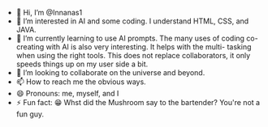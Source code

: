 - 👋 Hi, I’m @Innanas1
- 👀 I’m interested in AI and some coding. I understand HTML, CSS, and JAVA.  
- 🌱 I’m currently learning to use AI prompts. The many uses of coding co-creating with AI is also very interesting. It helps with the multi- tasking when using the right tools. This does not replace collaborators, it only speeds things up on my user side a bit. 
- 💞️ I’m looking to collaborate on the universe and beyond.
- 📫 How to reach me the obvious ways. 
- 😄 Pronouns: me, myself, and I
- ⚡ Fun fact: 😁 Whst did the Mushroom say to the bartender? You're not a fun guy. 

<!---
Innanas1/Innanas1 is a ✨ special ✨ repository because its `README.md` (this file) appears on your GitHub profile.
You can click the Preview link to take a look at your changes.
--->
